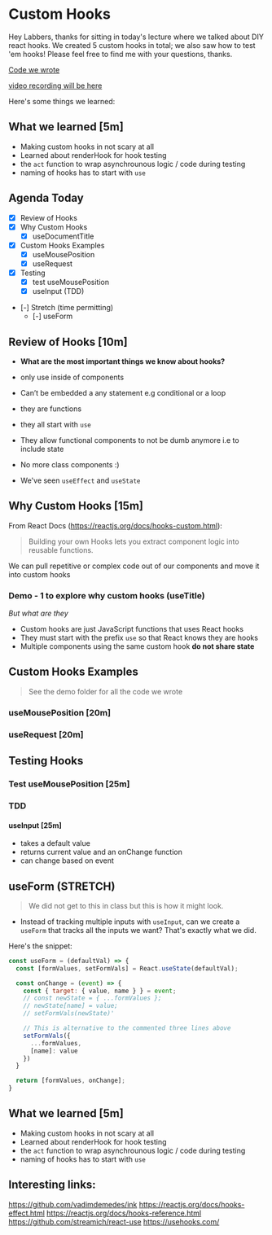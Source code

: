 Custom Hooks
===

Hey Labbers, thanks for sitting in today's lecture where we talked about DIY react hooks. We created 5 custom hooks in total; we also saw how to test 'em hooks! Please feel free to find me with your questions, thanks.

[Code we wrote](https://github.com/hafbau/lecture_notes/tree/master/w7d4-new)

[video recording will be here](#)

Here's some things we learned:

## What we learned [5m]

- Making custom hooks in not scary at all
- Learned about renderHook for hook testing
- the `act` function to wrap asynchrounous logic / code during testing
- naming of hooks has to start with `use`


## Agenda Today

- [x] Review of Hooks
- [x] Why Custom Hooks
  + [x] useDocumentTitle
- [x] Custom Hooks Examples
  + [x] useMousePosition
  + [x] useRequest
- [x] Testing
  + [x] test useMousePosition
  + [x] useInput (TDD)
- [-] Stretch (time permitting)
  + [-] useForm


## Review of Hooks [10m]

- **What are the most important things we know about hooks?**

- only use inside of components
- Can’t be embedded a any statement e.g conditional or a loop
- they are functions
- they all start with `use`
- They allow functional components to not be dumb anymore i.e to include state
- No more class components :)
- We've seen `useEffect` and `useState`

## Why Custom Hooks [15m]

From React Docs (https://reactjs.org/docs/hooks-custom.html):

> Building your own Hooks lets you extract component logic into reusable functions.

We can pull repetitive or complex code out of our components and move it into custom hooks

### Demo - 1 to explore why custom hooks (useTitle)

*But what are they*

- Custom hooks are just JavaScript functions that uses React hooks
- They must start with the prefix `use`  so that React knows they are hooks
- Multiple components using the same custom hook **do not share state**


## Custom Hooks Examples

> See the demo folder for all the code we wrote

### useMousePosition [20m]

### useRequest [20m]

## Testing Hooks
### Test useMousePosition [25m]

### TDD
#### useInput [25m]

+ takes a default value
+ returns current value and an onChange function
+ can change based on event


## useForm (STRETCH)

> We did not get to this in class but this is how it might look.

- Instead of tracking multiple inputs with `useInput`, can we create a `useForm` that tracks all the inputs we want? That's exactly what we did.

Here's the snippet:

```js
const useForm = (defaultVal) => {
  const [formValues, setFormVals] = React.useState(defaultVal);

  const onChange = (event) => {
    const { target: { value, name } } = event;
    // const newState = { ...formValues };
    // newState[name] = value;
    // setFormVals(newState)'

    // This is alternative to the commented three lines above
    setFormVals({
      ...formValues,
      [name]: value
    })
  }

  return [formValues, onChange];
}
```


## What we learned [5m]

- Making custom hooks in not scary at all
- Learned about renderHook for hook testing
- the `act` function to wrap asynchrounous logic / code during testing
- naming of hooks has to start with `use`



## Interesting links:

https://github.com/vadimdemedes/ink
https://reactjs.org/docs/hooks-effect.html
https://reactjs.org/docs/hooks-reference.html
https://github.com/streamich/react-use
https://usehooks.com/